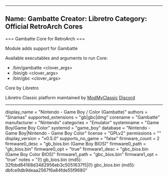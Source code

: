 -----------------------
Name: Gambatte
Creator: Libretro
Category: Official RetroArch Cores
-----------------------

=== Gambatte Core for RetroArch ===

Module adds support for Gambatte

Available executables and arguments to run Core:
- /bin/gambatte <rom> <clover_args>
- /bin/gb <rom> <clover_args>
- /bin/gbc <rom> <clover_args>

Core by Libretro

Libretro Classic platform maintained by [ModMyClassic](https://modmyclassic.com) [Discord](https://discordapp.com/invite/8gygsrw)

-----------------------

display_name = "Nintendo - Game Boy / Color (Gambatte)"
authors = "Sinamas"
supported_extensions = "gb|gbc|dmg"
corename = "Gambatte"
manufacturer = "Nintendo"
categories = "Emulator"
systemname = "Game Boy/Game Boy Color"
systemid = "game_boy"
database = "Nintendo - Game Boy|Nintendo - Game Boy Color"
license = "GPLv2"
permissions = ""
display_version = "v0.5.0"
supports_no_game = "false"
firmware_count = 2
firmware0_desc = "gb_bios.bin (Game Boy BIOS)"
firmware0_path = "gb_bios.bin"
firmware0_opt = "true"
firmware1_desc = "gbc_bios.bin (Game Boy Color BIOS)"
firmware1_path = "gbc_bios.bin"
firmware1_opt = "true"
notes = "(!) gb_bios.bin (md5): 32fbbd84168d3482956eb3c5051637f5|(!) gbc_bios.bin (md5): dbfce9db9deaa2567f6a84fde55f9680"
